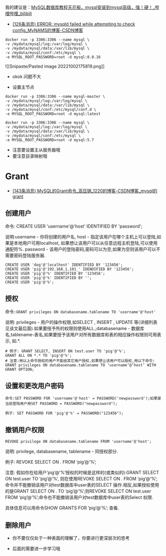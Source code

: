 我的建议是：[MySQL数据库教程天花板，mysql安装到mysql高级，强！硬！_哔哩哔哩_bilibili](https://www.bilibili.com/video/BV1iq4y1u7vj/?spm_id_from=333.337.search-card.all.click&vd_source=25509bb582bc4a25d86d871d5cdffca3)

- [(126条消息) ERROR: mysqld failed while attempting to check config_MyNAMS的博客-CSDN博客](https://blog.csdn.net/MyNAMS/article/details/121173241?ops_request_misc=%257B%2522request%255Fid%2522%253A%2522166470456216782412563910%2522%252C%2522scm%2522%253A%252220140713.130102334.pc%255Fall.%2522%257D&request_id=166470456216782412563910&biz_id=0&utm_medium=distribute.pc_search_result.none-task-blog-2~all~first_rank_ecpm_v1~rank_v31_ecpm-1-121173241-null-null.142^v51^control,201^v3^add_ask&utm_term=%5BERROR%5D%20%5BEntrypoint%5D%3A%20mysqld%20failed%20while%20attempting%20to%20check%20config%20%20%20%20%20%20%20%20%20command%20was%3A%20mysqld%20--verbose%20--help%20--log-bin-index%3D%2Ftmp%2Ftmp.d9UObw7ZuQ%20%20%20%20%20%20%20%20%20mysqld%3A%20Cant%20read%20dir%20of%20%2Fetc%2Fmysql%2Fconf&spm=1018.2226.3001.4187)

```shell
docker run -p 3306:3306 --name mysql \
-v /mydata/mysql/log:/var/log/mysql \
-v /mydata/mysql/data:/var/lib/mysql \
-v /mydata/mysql/conf:/etc/mysql \
-e MYSQL_ROOT_PASSWORD=root -d mysql:8.0.16

```

![[Snipaste/Pasted image 20221002175819.png]]
- okok 问题不大

- 设置主节点
```shell
docker run -p 3306:3306 --name mysql-master \
-v /mydata/mysql/log:/var/log/mysql \
-v /mydata/mysql/data:/var/lib/mysql \
-v /mydata/mysql/conf:/etc/mysql/conf.d \
-e MYSQL_ROOT_PASSWORD=root -d mysql:latest
```

```
docker run -p 3306:3306 --name mysql \
-v /mydata/mysql/log:/var/log/mysql \
-v /mydata/mysql/data:/var/lib/mysql \
-v /mydata/mysql/conf:/etc/mysql \
-e MYSQL_ROOT_PASSWORD=root -d mysql:5.7
```
- 注意要设置主从服务器哦
- 要注意目录映射哦

# Grant
- [(143条消息) MySQL的Grant命令_高压锅_1220的博客-CSDN博客_mysql的grant](https://blog.csdn.net/u014651560/article/details/100928600?ops_request_misc=%257B%2522request%255Fid%2522%253A%2522166666955216782417082692%2522%252C%2522scm%2522%253A%252220140713.130102334..%2522%257D&request_id=166666955216782417082692&biz_id=0&spm=1018.2226.3001.4187)

## 创建用户
命令: CREATE USER 'username'@'host' IDENTIFIED BY 'password';

说明:username - 你将创建的用户名, host - 指定该用户在哪个主机上可以登陆,如果是本地用户可用localhost, 如果想让该用户可以从任意远程主机登陆,可以使用通配符%. password - 该用户的登陆密码,密码可以为空,如果为空则该用户可以不需要密码登陆服务器.

```shell
CREATE USER 'dog'@'localhost' IDENTIFIED BY '123456'; 
CREATE USER 'pig'@'192.168.1.101_' IDENDIFIED BY '123456'; 
CREATE USER 'pig'@'%' IDENTIFIED BY '123456'; 
CREATE USER 'pig'@'%' IDENTIFIED BY ''; 
CREATE USER 'pig'@'%'; 
```

## 授权

命令`:GRANT privileges ON databasename.tablename TO 'username'@'host'`

说明: privileges - 用户的操作权限,如SELECT , INSERT , UPDATE 等(详细列表见该文最后面).如果要授予所的权限则使用ALL.;databasename - 数据库名,tablename-表名,如果要授予该用户对所有数据库和表的相应操作权限则可用表示, 如.*.

```shell
# 例子: GRANT SELECT, INSERT ON test.user TO 'pig'@'%'; 
GRANT ALL ON *.* TO 'pig'@'%'; 
# 注意:用以上命令授权的用户不能给其它用户授权,如果想让该用户可以授权,用以下命令:
GRANT privileges ON databasename.tablename TO ‘username’@‘host’ WITH GRANT OPTION;
```

## 设置和更改用户密码
```shell
命令:SET PASSWORD FOR 'username'@'host' = PASSWORD('newpassword');如果是当前登陆用户用SET PASSWORD = PASSWORD("newpassword");

例子: SET PASSWORD FOR 'pig'@'%' = PASSWORD("123456");
```

## 撤销用户权限
```shell
REVOKE privilege ON databasename.tablename FROM 'username'@'host';
```
说明: privilege, databasename, tablename - 同授权部分.

例子: REVOKE SELECT ON . FROM ‘pig’@’%’;

注意: 假如你在给用户’pig’@’%‘授权的时候是这样的(或类似的):GRANT SELECT ON test.user TO ‘pig’@’%’, 则在使用REVOKE SELECT ON . FROM ‘pig’@’%’;命令并不能撤销该用户对test数据库中user表的SELECT 操作.相反,如果授权使用的是GRANT SELECT ON . TO ‘pig’@’%’;则REVOKE SELECT ON test.user FROM ‘pig’@’%’;命令也不能撤销该用户对test数据库中user表的Select 权限.

具体信息可以用命令SHOW GRANTS FOR ‘pig’@’%’; 查看.

## 删除用户
- 你不要仅仅处于一种表面的理解了，你要进行更深层次的思考

- 后面的需要进一步学习哦
